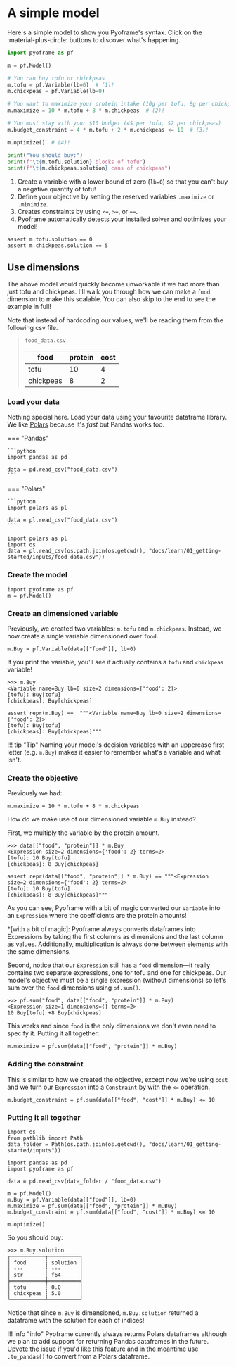 # A simple model

Here's a simple model to show you Pyoframe's syntax. Click on the :material-plus-circle: buttons to discover what's happening.

```python
import pyoframe as pf

m = pf.Model()

# You can buy tofu or chickpeas
m.tofu = pf.Variable(lb=0)  # (1)!
m.chickpeas = pf.Variable(lb=0)

# You want to maximize your protein intake (10g per tofu, 8g per chickpeas)
m.maximize = 10 * m.tofu + 8 * m.chickpeas  # (2)!

# You must stay with your $10 budget (4$ per tofu, $2 per chickpeas)
m.budget_constraint = 4 * m.tofu + 2 * m.chickpeas <= 10  # (3)!

m.optimize()  # (4)!

print("You should buy:")
print(f"\t{m.tofu.solution} blocks of tofu")
print(f"\t{m.chickpeas.solution} cans of chickpeas")
```

1. Create a variable with a lower bound of zero (`lb=0`) so that you can't buy a negative quantity of tofu!
2. Define your objective by setting the reserved variables `.maximize` or `.minimize`.
3. Creates constraints by using `<=`, `>=`, or `==`.
4. Pyoframe automatically detects your installed solver and optimizes your model!

```{.python continuation hide}
assert m.tofu.solution == 0
assert m.chickpeas.solution == 5
```

## Use dimensions

The above model would quickly become unworkable if we had more than just tofu and chickpeas. I'll walk you through how we can make a `food` dimension to make this scalable. You can also skip to the end to see the example in full!

Note that instead of hardcoding our values, we'll be reading them from the following csv file.

> `food_data.csv`
>
> |food|protein|cost|
> |--|--|--|
> |tofu|10|4|
> |chickpeas|8|2|

### Load your data

Nothing special here. Load your data using your favourite dataframe library. We like [Polars](https://pola.rs/) because it's _fast_ but Pandas works too.

=== "Pandas"

    ```python
    import pandas as pd

    data = pd.read_csv("food_data.csv")
    ```

=== "Polars"

    ```python
    import polars as pl

    data = pl.read_csv("food_data.csv")
    ```

```{.python continuation hide}
import polars as pl
import os
data = pl.read_csv(os.path.join(os.getcwd(), "docs/learn/01_getting-started/inputs/food_data.csv"))
```

### Create the model

```{.python continuation}
import pyoframe as pf
m = pf.Model()
```

### Create an dimensioned variable
Previously, we created two variables: `m.tofu` and `m.chickpeas`. Instead, we now create a single variable dimensioned over `food`.

```{.python continuation}
m.Buy = pf.Variable(data[["food"]], lb=0)
```

If you print the variable, you'll see it actually contains a `tofu` and `chickpeas` variable!

```pycon
>>> m.Buy
<Variable name=Buy lb=0 size=2 dimensions={'food': 2}>
[tofu]: Buy[tofu]
[chickpeas]: Buy[chickpeas]
```

```{.python hide continuation}
assert repr(m.Buy) ==  """<Variable name=Buy lb=0 size=2 dimensions={'food': 2}>
[tofu]: Buy[tofu]
[chickpeas]: Buy[chickpeas]"""
```

!!! tip "Tip"
    Naming your model's decision variables with an uppercase first letter (e.g. `m.Buy`) makes it easier to remember what's a variable and what isn't.

### Create the objective

Previously we had:
```{.python notest}
m.maximize = 10 * m.tofu + 8 * m.chickpeas
```

How do we make use of our dimensioned variable `m.Buy` instead?

First, we multiply the variable by the protein amount.

```pycon
>>> data[["food", "protein"]] * m.Buy
<Expression size=2 dimensions={'food': 2} terms=2>
[tofu]: 10 Buy[tofu]
[chickpeas]: 8 Buy[chickpeas]
```

```{.python continuation hide}
assert repr(data[["food", "protein"]] * m.Buy) == """<Expression size=2 dimensions={'food': 2} terms=2>
[tofu]: 10 Buy[tofu]
[chickpeas]: 8 Buy[chickpeas]"""
```

As you can see, Pyoframe with a bit of magic converted our `Variable` into an `Expression` where the coefficients are the protein amounts!

*[with a bit of magic]:
    Pyoframe always converts dataframes into Expressions by taking the first columns as dimensions and the last column as values. Additionally, multiplication is always done between elements with the same dimensions.

Second, notice that our `Expression` still has a `food` dimension—it really contains two separate expressions, one for tofu and one for chickpeas. Our model's objective must be a single expression (without dimensions) so let's sum over the `food` dimensions using `pf.sum()`.

```pycon
>>> pf.sum("food", data[["food", "protein"]] * m.Buy)
<Expression size=1 dimensions={} terms=2>
10 Buy[tofu] +8 Buy[chickpeas]
```

This works and since `food` is the only dimensions we don't even need to specify it. Putting it all together:

```{.python continuation}
m.maximize = pf.sum(data[["food", "protein"]] * m.Buy)
```

### Adding the constraint

This is similar to how we created the objective, except now we're using `cost` and we turn our `Expression` into a `Constraint` by with the `<=` operation.

```{.python continuation}
m.budget_constraint = pf.sum(data[["food", "cost"]] * m.Buy) <= 10
```

### Putting it all together

```{.python hide}
import os
from pathlib import Path
data_folder = Path(os.path.join(os.getcwd(), "docs/learn/01_getting-started/inputs"))
```

```{.python continuation}
import pandas as pd
import pyoframe as pf

data = pd.read_csv(data_folder / "food_data.csv")

m = pf.Model()
m.Buy = pf.Variable(data[["food"]], lb=0)
m.maximize = pf.sum(data[["food", "protein"]] * m.Buy)
m.budget_constraint = pf.sum(data[["food", "cost"]] * m.Buy) <= 10

m.optimize()
```

So you should buy:
```pycon
>>> m.Buy.solution
┌───────────┬──────────┐
│ food      ┆ solution │
│ ---       ┆ ---      │
│ str       ┆ f64      │
╞═══════════╪══════════╡
│ tofu      ┆ 0.0      │
│ chickpeas ┆ 5.0      │
└───────────┴──────────┘
```
Notice that since `m.Buy` is dimensioned, `m.Buy.solution` returned a dataframe with the solution for each of indices!

!!! info "info"
    Pyoframe currently always returns Polars dataframes although we plan to add support for returning Pandas dataframes in the future. [Upvote the issue](https://github.com/Bravos-Power/pyoframe/issues/47) if you'd like this feature and in the meantime use `.to_pandas()` to convert from a Polars dataframe.
